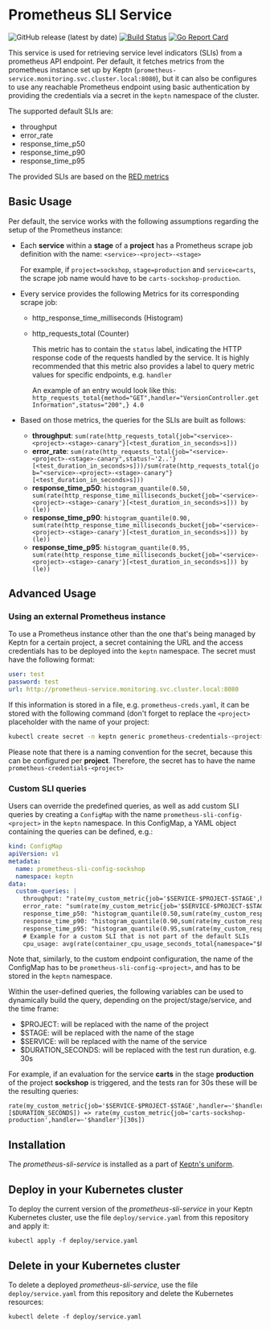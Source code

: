 # Prometheus SLI Service
![GitHub release (latest by date)](https://img.shields.io/github/v/release/keptn-contrib/prometheus-sli-service)
[![Build Status](https://travis-ci.org/keptn-contrib/prometheus-sli-service.svg?branch=master)](https://travis-ci.org/keptn-contrib/prometheus-sli-service)
[![Go Report Card](https://goreportcard.com/badge/github.com/keptn-contrib/prometheus-sli-service)](https://goreportcard.com/report/github.com/keptn-contrib/prometheus-sli-service)

This service is used for retrieving service level indicators (SLIs) from a prometheus API endpoint. Per default, it fetches metrics from the prometheus instance set up by Keptn
(`prometheus-service.monitoring.svc.cluster.local:8080`), but it can also be configures to use any reachable Prometheus endpoint using basic authentication by providing the credentials
via a secret in the `keptn` namespace of the cluster.

The supported default SLIs are:

 - throughput
 - error_rate
 - response_time_p50
 - response_time_p90
 - response_time_p95
 
The provided SLIs are based on the [RED metrics](https://grafana.com/files/grafanacon_eu_2018/Tom_Wilkie_GrafanaCon_EU_2018.pdf)

## Basic Usage 

Per default, the service works with the following assumptions regarding the setup of the Prometheus instance:

 - Each **service** within a **stage** of a **project** has a Prometheus scrape job definition with the name: `<service>-<project>-<stage>`

    For example, if `project=sockshop`, `stage=production` and `service=carts`, the scrape job name would have to be `carts-sockshop-production`.
    
 - Every service provides the following Metrics for its corresponding scrape job:
     - http_response_time_milliseconds (Histogram)
     - http_requests_total (Counter)
     
       This metric has to contain the `status` label, indicating the HTTP response code of the requests handled by the service.
       It is highly recommended that this metric also provides a label to query metric values for specific endpoints, e.g. `handler`
       
       An example of an entry would look like this: `http_requests_total{method="GET",handler="VersionController.getInformation",status="200",} 4.0`
       
 - Based on those metrics, the queries for the SLIs are built as follows:
 
   - **throughput**: `sum(rate(http_requests_total{job="<service>-<project>-<stage>-canary"}[<test_duration_in_seconds>s]))`
   - **error_rate**: `sum(rate(http_requests_total{job="<service>-<project>-<stage>-canary",status!~'2..'}[<test_duration_in_seconds>s]))/sum(rate(http_requests_total{job="<service>-<project>-<stage>-canary"}[<test_duration_in_seconds>s]))`
   - **response_time_p50**: `histogram_quantile(0.50, sum(rate(http_response_time_milliseconds_bucket{job='<service>-<project>-<stage>-canary'}[<test_duration_in_seconds>s])) by (le))`
   - **response_time_p90**: `histogram_quantile(0.90, sum(rate(http_response_time_milliseconds_bucket{job='<service>-<project>-<stage>-canary'}[<test_duration_in_seconds>s])) by (le))`
   - **response_time_p95**: `histogram_quantile(0.95, sum(rate(http_response_time_milliseconds_bucket{job='<service>-<project>-<stage>-canary'}[<test_duration_in_seconds>s])) by (le))` 
   
## Advanced Usage

### Using an external Prometheus instance
To use a Prometheus instance other than the one that's being managed by Keptn for a certain project, a secret containing the URL and the access credentials has to be deployed into the `keptn` namespace. The secret must have the following format:

```yaml
user: test
password: test
url: http://prometheus-service.monitoring.svc.cluster.local:8080
```

If this information is stored in a file, e.g. `prometheus-creds.yaml`, it can be stored with the following command (don't forget to replace the `<project>` placeholder with the name of your project:

```bash
kubectl create secret -n keptn generic prometheus-credentials-<project> --from-file=prometheus-credentials=./mock_secret.yaml
```

Please note that there is a naming convention for the secret, because this can be configured per **project**. Therefore, the secret has to have the name `prometheus-credentials-<project>`


### Custom SLI queries

Users can override the predefined queries, as well as add custom SLI queries by creating a `ConfigMap` with the name `prometheus-sli-config-<project>` in the `keptn` namespace.
In this ConfigMap, a YAML object containing the queries can be defined, e.g.:

```yaml
kind: ConfigMap
apiVersion: v1
metadata:
  name: prometheus-sli-config-sockshop
  namespace: keptn
data:
  custom-queries: |
    throughput: "rate(my_custom_metric{job='$SERVICE-$PROJECT-$STAGE',handler=~'$handler'}[$DURATION_SECONDS])"
    error_rate: "sum(rate(my_custom_metric{job='$SERVICE-$PROJECT-$STAGE',handler=~'$handler',status!~'2..'}[1s]))/sum(rate(my_custom_metric{job='$SERVICE-$PROJECT-$STAGE',handler=~'$handler'}[$DURATION_SECONDS]))"
    response_time_p50: "histogram_quantile(0.50,sum(rate(my_custom_response_time_metric{job='$SERVICE-$PROJECT-$STAGE'}[$DURATION_SECONDS]))by(le))"
    response_time_p90: "histogram_quantile(0.90,sum(rate(my_custom_response_time_metric{job='$SERVICE-$PROJECT-$STAGE'}[$DURATION_SECONDS]))by(le))"
    response_time_p95: "histogram_quantile(0.95,sum(rate(my_custom_response_time_metric{job='$SERVICE-$PROJECT-$STAGE'}[$DURATION_SECONDS]))by(le))"
    # Example for a custom SLI that is not part of the default SLIs
    cpu_usage: avg(rate(container_cpu_usage_seconds_total{namespace="$PROJECT-$STAGE",pod_name=~"$SERVICE-primary-.*"}[5m]))
```

Note that, similarly, to the custom endpoint configuration, the name of the ConfigMap has to be `prometheus-sli-config-<project>`, and has to be stored in the `keptn` namespace.

Within the user-defined queries, the following variables can be used to dynamically build the query, depending on the project/stage/service, and the time frame:

- $PROJECT: will be replaced with the name of the project
- $STAGE: will be replaced with the name of the stage
- $SERVICE: will be replaced with the name of the service
- $DURATION_SECONDS: will be replaced with the test run duration, e.g. 30s

For example, if an evaluation for the service **carts**  in the stage **production** of the project **sockshop** is triggered, and the tests ran for 30s these will be the resulting queries:

```
rate(my_custom_metric{job='$SERVICE-$PROJECT-$STAGE',handler=~'$handler'}[$DURATION_SECONDS]) => rate(my_custom_metric{job='carts-sockshop-production',handler=~'$handler'}[30s])
```

## Installation

The *prometheus-sli-service* is installed as a part of [Keptn's uniform](https://keptn.sh).

## Deploy in your Kubernetes cluster

To deploy the current version of the *prometheus-sli-service* in your Keptn Kubernetes cluster, use the file `deploy/service.yaml` from this repository and apply it:

```console
kubectl apply -f deploy/service.yaml
```

## Delete in your Kubernetes cluster

To delete a deployed *prometheus-sli-service*, use the file `deploy/service.yaml` from this repository and delete the Kubernetes resources:

```console
kubectl delete -f deploy/service.yaml
```
